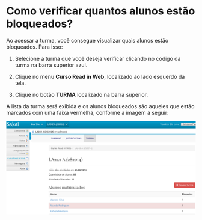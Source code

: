 # Como verificar quantos alunos estão bloqueados?

Ao acessar a turma, você consegue visualizar quais alunos estão bloqueados. Para isso:

1. Selecione a turma que você deseja verificar clicando no código da turma na barra superior azul.

2. Clique no menu **Curso Read in Web**, localizado ao lado esquerdo da tela.

3. Clique no botão **TURMA** localizado na barra superior.

A lista da turma será exibida e os alunos bloqueados são aqueles que estão marcados com uma faixa vermelha, conforme a imagem a seguir:

![](images/blocked.png)

